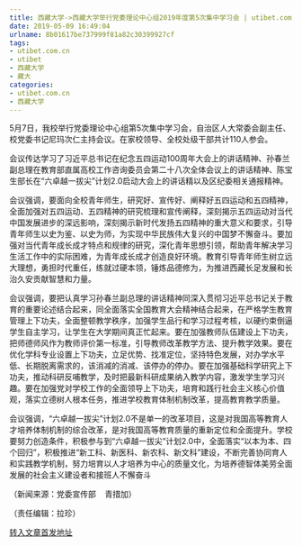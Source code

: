 ```yaml
---
title: 西藏大学->西藏大学举行党委理论中心组2019年度第5次集中学习会 | utibet.com.cn
date: 2019-05-09 16:49:04
urlname: 8b01617be737999f81a82c30399927cf
tags: 
- utibet.com.cn
- utibet
- 西藏大学
- 藏大
categories:
- utibet.com.cn
- 西藏大学
---
```



5月7日，我校举行党委理论中心组第5次集中学习会，自治区人大常委会副主任、校党委书记尼玛次仁主持会议。在家校领导、全校处级干部共计110人参会。

会议传达学习了习近平总书记在纪念五四运动100周年大会上的讲话精神、孙春兰副总理在教育部直属高校工作咨询委员会第二十八次全体会议上的讲话精神、陈宝生部长在“六卓越一拔尖”计划2.0启动大会上的讲话精以及区纪委相关通报精神。

会议强调，要面向全校青年师生，研究好、宣传好、阐释好五四运动和五四精神，全面加强对五四运动、五四精神的研究梳理和宣传阐释，深刻揭示五四运动对当代中国发展进步的深远影响，深刻揭示新时代发扬五四精神的重大意义和要求，引导青年师生以史为鉴、以史为师，为实现中华民族伟大复兴的中国梦不懈奋斗。要加强对当代青年成长成才特点和规律的研究，深化青年思想引领，帮助青年解决学习生活工作中的实际困难，为青年成长成才创造良好环境。教育引导青年师生树立远大理想，勇担时代重任，练就过硬本领，锤炼品德修为，为推进西藏长足发展和长治久安贡献智慧和力量。

会议强调，要把认真学习孙春兰副总理的讲话精神同深入贯彻习近平总书记关于教育的重要论述结合起来，同全面落实全国教育大会精神结合起来，在严格学生教育管理上下功夫，全面整顿教学秩序，加强学生品行和学习过程考核，以硬约束倒逼学生自主学习，让学生在大学期间真正忙起来。要在加强教师队伍建设上下功夫，把师德师风作为教师评价第一标准，引导教师改革教学方法、提升教学效果。要在优化学科专业设置上下功夫，立足优势、找准定位，坚持特色发展，对办学水平低、长期脱离需求的，该消减的消减、该停办的停办。要在加强基础科学研究上下功夫，推动科研反哺教学，及时把最新科研成果纳入教学内容，激发学生学习兴趣。要在加强党对学校工作的全面领导上下功夫，培育和践行社会主义核心价值观，落实立德树人根本任务，推进学校教育体制机制改革，提高教育教学质量。

会议强调，“六卓越一拔尖”计划2.0不是单一的改革项目，这是对我国高等教育人才培养体制机制的综合改革，是对我国高等教育质量的重新定位和全面提升。学校要努力创造条件，积极参与到“六卓越一拔尖”计划2.0中，全面落实“以本为本、四个回归”，积极推进“新工科、新医科、新农科、新文科”建设，不断完善协同育人和实践教学机制，努力培育以人才培养为中心的质量文化，为培养德智体美劳全面发展的社会主义建设者和接班人不懈奋斗

（新闻来源：党委宣传部    青措加）

（责任编辑：拉珍）





[转入文章首发地址](http://www.utibet.edu.cn/news/article_3_5_14924.html)